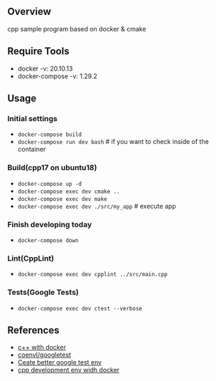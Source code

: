 ## Overview

cpp sample program based on docker & cmake

## Require Tools

- docker -v: 20.10.13
- docker-compose -v: 1.29.2

## Usage

### Initial settings

- `docker-compose build`
- `docker-compose run dev bash`  # if you want to check inside of the container

### Build(cpp17 on ubuntu18)

- `docker-compose up -d`
- `docker-compose exec dev cmake ..`
- `docker-compose exec dev make`
- `docker-compose exec dev ./src/my_app`  # execute app

### Finish developing today
- `docker-compose down`

### Lint(CppLint)
- `docker-compose exec dev cpplint ../src/main.cpp`

### Tests(Google Tests)
- `docker-compose exec dev ctest --verbose`

## References

- [c++ with docker](https://qiita.com/kai_kou/items/1f4b9a45a5d4d6788649)
- [coenvl/googletest
](https://hub.docker.com/r/coenvl/googletest/dockerfile)
- [Ceate better google test env](https://www.jonki.net/entry/2016/06/15/220029)
- [cpp development env widh docker](https://qiita.com/n-jun-k2/items/1b84b5b99351fb835035)
